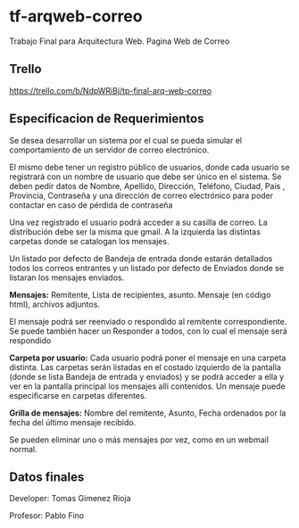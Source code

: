 # tf-arqweb-correo
Trabajo Final para Arquitectura Web. Pagina Web de Correo

## Trello
https://trello.com/b/NdpWRiBj/tp-final-arq-web-correo

## Especificacion de Requerimientos

Se desea desarrollar un sistema por el cual se pueda simular el comportamiento de un servidor de correo electrónico.

El mismo debe tener un registro público de usuarios, donde cada usuario se registrará con un nombre de usuario que debe ser único en el sistema. Se deben pedir datos de Nombre, Apellido, Dirección, Teléfono, Ciudad, Pais , Provincia, Contraseña y una dirección de correo electrónico para poder contactar en caso de pérdida de contraseña

Una vez registrado el usuario podrá acceder a su casilla de correo. La distribución debe ser la misma que gmail. A la izquierda las distintas carpetas donde se catalogan los mensajes.

Un listado por defecto de Bandeja de entrada donde estarán detallados todos los correos entrantes y un listado por defecto de Enviados donde se listaran los mensajes enviados.

**Mensajes:** Remitente, Lista de recipientes, asunto. Mensaje (en código html), archivos adjuntos.

El mensaje podrá ser reenviado o respondido al remitente correspondiente. Se puede también hacer un Responder a todos, con lo cual el mensaje será respondido

**Carpeta por usuario:** Cada usuario podrá poner el mensaje en una carpeta distinta. Las carpetas serán listadas en el costado izquierdo de la pantalla (donde se lista Bandeja de entrada y enviados) y se podrá acceder a ella y ver en la pantalla principal los mensajes alli contenidos. Un mensaje puede especificarse en carpetas diferentes.

**Grilla de mensajes:** Nombre del remitente, Asunto, Fecha ordenados por la fecha del último mensaje recibido.

Se pueden eliminar uno o más mensajes por vez, como en un webmail normal.

## Datos finales

Developer: Tomas Gimenez Rioja

Profesor: Pablo Fino
